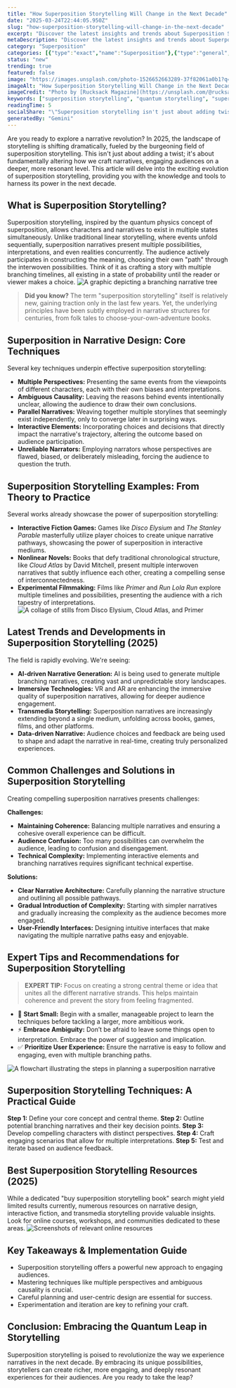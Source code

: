 ```yaml
---
title: "How Superposition Storytelling Will Change in the Next Decade"
date: "2025-03-24T22:44:05.950Z"
slug: "how-superposition-storytelling-will-change-in-the-next-decade"
excerpt: "Discover the latest insights and trends about Superposition Storytelling. This comprehensive guide covers everything you need to know about Superposition Storytelling in 2025."
metaDescription: "Discover the latest insights and trends about Superposition Storytelling. This comprehensive guide covers everything you need to know about Superposition S..."
category: "Superposition"
categories: [{"type":"exact","name":"Superposition"},{"type":"general","name":"Narrative Design"},{"type":"medium","name":"Interactive Fiction"},{"type":"specific","name":"Choice Architectures"},{"type":"niche","name":"Branching Narratives"}]
status: "new"
trending: true
featured: false
image: "https://images.unsplash.com/photo-1526652663289-37f82061a0b1?q=85&w=1200&fit=max&fm=webp&auto=compress"
imageAlt: "How Superposition Storytelling Will Change in the Next Decade"
imageCredit: "Photo by [Rucksack Magazine](https://unsplash.com/@rucksackmag) on Unsplash"
keywords: ["superposition storytelling", "quantum storytelling", "superposition narrative", "what is superposition storytelling", "superposition in narrative design", "superposition storytelling examples", "how to use superposition in stories", "buy superposition storytelling book", "superposition storytelling techniques", "best superposition storytelling resources"]
readingTime: 5
socialShare: "\"Superposition storytelling isn't just about adding twists; it's about fundamentally altering how we experience stories, inviting audiences to actively co-create meaning.\""
generatedBy: "Gemini"
---
```




Are you ready to explore a narrative revolution?  In 2025, the landscape of storytelling is shifting dramatically, fueled by the burgeoning field of superposition storytelling.  This isn't just about adding a twist; it's about fundamentally altering how we craft narratives, engaging audiences on a deeper, more resonant level. This article will delve into the exciting evolution of superposition storytelling, providing you with the knowledge and tools to harness its power in the next decade.

## What is Superposition Storytelling?

Superposition storytelling, inspired by the quantum physics concept of superposition, allows characters and narratives to exist in multiple states simultaneously. Unlike traditional linear storytelling, where events unfold sequentially, superposition narratives present multiple possibilities, interpretations, and even realities concurrently. The audience actively participates in constructing the meaning, choosing their own "path" through the interwoven possibilities.  Think of it as crafting a story with multiple branching timelines, all existing in a state of probability until the reader or viewer makes a choice. ![A graphic depicting a branching narrative tree](https://images.unsplash.com/photo-1739296385104-f9e3087897f2?q=85&w=1200&fit=max&fm=webp&auto=compress)

> **Did you know?** The term "superposition storytelling" itself is relatively new, gaining traction only in the last few years. Yet, the underlying principles have been subtly employed in narrative structures for centuries, from folk tales to choose-your-own-adventure books.

## Superposition in Narrative Design: Core Techniques

Several key techniques underpin effective superposition storytelling:

* **Multiple Perspectives:** Presenting the same events from the viewpoints of different characters, each with their own biases and interpretations.
* **Ambiguous Causality:** Leaving the reasons behind events intentionally unclear, allowing the audience to draw their own conclusions.
* **Parallel Narratives:** Weaving together multiple storylines that seemingly exist independently, only to converge later in surprising ways.
* **Interactive Elements:** Incorporating choices and decisions that directly impact the narrative's trajectory, altering the outcome based on audience participation.
* **Unreliable Narrators:** Employing narrators whose perspectives are flawed, biased, or deliberately misleading, forcing the audience to question the truth.

## Superposition Storytelling Examples: From Theory to Practice

Several works already showcase the power of superposition storytelling:

* **Interactive Fiction Games:** Games like *Disco Elysium* and *The Stanley Parable* masterfully utilize player choices to create unique narrative pathways, showcasing the power of superposition in interactive mediums.
* **Nonlinear Novels:** Books that defy traditional chronological structure, like *Cloud Atlas* by David Mitchell, present multiple interwoven narratives that subtly influence each other, creating a compelling sense of interconnectedness.
* **Experimental Filmmaking:**  Films like *Primer* and *Run Lola Run* explore multiple timelines and possibilities, presenting the audience with a rich tapestry of interpretations. ![A collage of stills from *Disco Elysium*, *Cloud Atlas*, and *Primer*](https://images.unsplash.com/photo-1526652663289-37f82061a0b1?q=85&w=1200&fit=max&fm=webp&auto=compress)

## Latest Trends and Developments in Superposition Storytelling (2025)

The field is rapidly evolving. We're seeing:

* **AI-driven Narrative Generation:** AI is being used to generate multiple branching narratives, creating vast and unpredictable story landscapes.
* **Immersive Technologies:** VR and AR are enhancing the immersive quality of superposition narratives, allowing for deeper audience engagement.
* **Transmedia Storytelling:**  Superposition narratives are increasingly extending beyond a single medium, unfolding across books, games, films, and other platforms.
* **Data-driven Narrative:**  Audience choices and feedback are being used to shape and adapt the narrative in real-time, creating truly personalized experiences.

## Common Challenges and Solutions in Superposition Storytelling

Creating compelling superposition narratives presents challenges:

**Challenges:**

* **Maintaining Coherence:**  Balancing multiple narratives and ensuring a cohesive overall experience can be difficult.
* **Audience Confusion:** Too many possibilities can overwhelm the audience, leading to confusion and disengagement.
* **Technical Complexity:** Implementing interactive elements and branching narratives requires significant technical expertise.

**Solutions:**

* **Clear Narrative Architecture:**  Carefully planning the narrative structure and outlining all possible pathways.
* **Gradual Introduction of Complexity:** Starting with simpler narratives and gradually increasing the complexity as the audience becomes more engaged.
* **User-Friendly Interfaces:**  Designing intuitive interfaces that make navigating the multiple narrative paths easy and enjoyable.

## Expert Tips and Recommendations for Superposition Storytelling

> **EXPERT TIP:**  Focus on creating a strong central theme or idea that unites all the different narrative strands. This helps maintain coherence and prevent the story from feeling fragmented.

* 🔑 **Start Small:** Begin with a smaller, manageable project to learn the techniques before tackling a larger, more ambitious work.
* ⚡ **Embrace Ambiguity:** Don’t be afraid to leave some things open to interpretation.  Embrace the power of suggestion and implication.
* ✅ **Prioritize User Experience:**  Ensure the narrative is easy to follow and engaging, even with multiple branching paths.

![A flowchart illustrating the steps in planning a superposition narrative](https://images.unsplash.com/photo-1701405200668-89007f6243c5?q=85&w=1200&fit=max&fm=webp&auto=compress)

##  Superposition Storytelling Techniques: A Practical Guide

**Step 1:** Define your core concept and central theme.
**Step 2:** Outline potential branching narratives and their key decision points.
**Step 3:** Develop compelling characters with distinct perspectives.
**Step 4:**  Craft engaging scenarios that allow for multiple interpretations.
**Step 5:**  Test and iterate based on audience feedback.

##  Best Superposition Storytelling Resources (2025)

While a dedicated "buy superposition storytelling book" search might yield limited results currently, numerous resources on narrative design, interactive fiction, and transmedia storytelling provide valuable insights. Look for online courses, workshops, and communities dedicated to these areas.  ![Screenshots of relevant online resources](https://images.unsplash.com/photo-1730315989960-24c8d31d41dd?q=85&w=1200&fit=max&fm=webp&auto=compress)

## Key Takeaways & Implementation Guide

* Superposition storytelling offers a powerful new approach to engaging audiences.
* Mastering techniques like multiple perspectives and ambiguous causality is crucial.
* Careful planning and user-centric design are essential for success.
* Experimentation and iteration are key to refining your craft.

## Conclusion: Embracing the Quantum Leap in Storytelling

Superposition storytelling is poised to revolutionize the way we experience narratives in the next decade. By embracing its unique possibilities, storytellers can create richer, more engaging, and deeply resonant experiences for their audiences.  Are you ready to take the leap?

